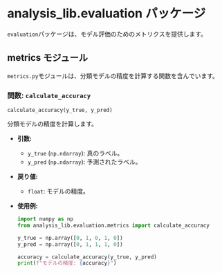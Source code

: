 # analysis_lib.evaluation パッケージ

`evaluation`パッケージは、モデル評価のためのメトリクスを提供します。

## metrics モジュール

`metrics.py`モジュールは、分類モデルの精度を計算する関数を含んでいます。

### 関数: `calculate_accuracy`

`calculate_accuracy(y_true, y_pred)`

分類モデルの精度を計算します。

- **引数:**
    - `y_true` (`np.ndarray`): 真のラベル。
    - `y_pred` (`np.ndarray`): 予測されたラベル。

- **戻り値:**
    - `float`: モデルの精度。

- **使用例:**

  ```python
  import numpy as np
  from analysis_lib.evaluation.metrics import calculate_accuracy

  y_true = np.array([0, 1, 0, 1, 0])
  y_pred = np.array([0, 1, 1, 1, 0])

  accuracy = calculate_accuracy(y_true, y_pred)
  print(f"モデルの精度: {accuracy}")
  ```
